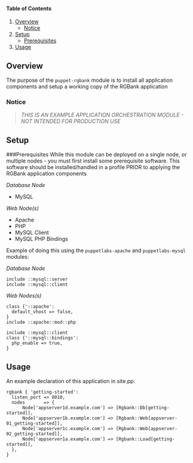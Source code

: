 #### Table of Contents

1. [Overview](#overview)
    * [Notice](#notice)
2. [Setup](#setup)
    * [Prerequisites](#prerequisites)
3. [Usage](#usage)

## Overview

The purpose of the `puppet-rgbank` module is to install all application components and setup a working copy of the RGBank application

### Notice
>
> _THIS IS AN EXAMPLE APPLICATION ORCHESTRATION MODULE - NOT INTENDED FOR PRODUCTION USE_
>

## Setup
###Prerequisites
While this module can be deployed on a single node, or multiple nodes - you must first install some prerequisite software.  This software should be installed/handled in a profile PRIOR to applying the RGBank application components

_Database Node_
  - MySQL

_Web Node(s)_
  - Apache
  - PHP
  - MySQL Client
  - MySQL PHP Bindings

Example of doing this using the `puppetlabs-apache` and `puppetlabs-mysql` modules:

_Database Node_
```puppet
include ::mysql::server
include ::mysql::client
```

_Web Nodes(s)_
```puppet
class {'::apache':
  default_vhost => false,
}
include ::apache::mod::php

include ::mysql::client
class {'::mysql::bindings':
  php_enable => true,
}
```

## Usage
An example declaration of this application in site.pp:

```puppet
rgbank { 'getting-started':
  listen_port => 8010,
  nodes       => {
      Node['appserver1d.example.com'] => [Rgbank::Db[getting-started]],
      Node['appserver1b.example.com'] => [Rgbank::Web[appserver-01_getting-started]],
      Node['appserver1c.example.com'] => [Rgbank::Web[appserver-02_getting-started]],
      Node['appserver1a.example.com'] => [Rgbank::Load[getting-started]],
  },
}
```
